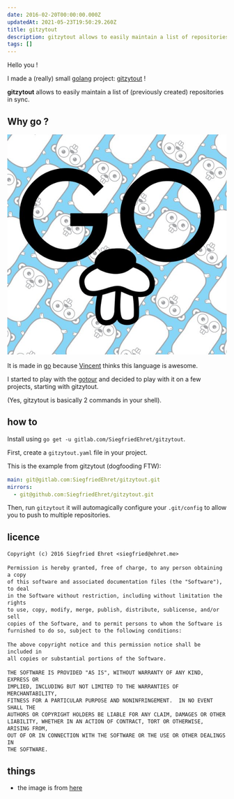 ```yaml
---
date: 2016-02-20T00:00:00.000Z
updatedAt: 2021-05-23T19:50:29.260Z
title: gitzytout
description: gitzytout allows to easily maintain a list of repositories in sync.
tags: []
---
```


Hello you !

I made a (really) small [golang](https://golang.org/) project: [gitzytout](https://gitlab.com/SiegfriedEhret/gitzytout) !

**gitzytout** allows to easily maintain a list of (previously created) repositories in sync.

## Why go ?

![golang](../../../public/assets/contentful/3qVjtvRO0AS6ezERw6pnvr/9a2ec247e79f6279ec745295f6a380cf/Cbcx15qUcAUChGH.jpg)

It is made in [go](https://golang.org) because [Vincent](https://github.com/vbehar) thinks this language is awesome.

I started to play with the [gotour](https://tour.golang.org) and decided to play with it on a few projects, starting with gitzytout.

(Yes, gitzytout is basically 2 commands in your shell).

## how to

Install using `go get -u gitlab.com/SiegfriedEhret/gitzytout`.

First, create a `gitzytout.yaml` file in your project.

This is the example from gitzytout (dogfooding FTW):

```yaml
main: git@gitlab.com:SiegfriedEhret/gitzytout.git
mirrors:
  - git@github.com:SiegfriedEhret/gitzytout.git
```

Then, run `gitzytout` it will automagically configure your `.git/config` to allow you to push to multiple repositories.

## licence

```
Copyright (c) 2016 Siegfried Ehret <siegfried@ehret.me>

Permission is hereby granted, free of charge, to any person obtaining a copy
of this software and associated documentation files (the "Software"), to deal
in the Software without restriction, including without limitation the rights
to use, copy, modify, merge, publish, distribute, sublicense, and/or sell
copies of the Software, and to permit persons to whom the Software is
furnished to do so, subject to the following conditions:

The above copyright notice and this permission notice shall be included in
all copies or substantial portions of the Software.

THE SOFTWARE IS PROVIDED "AS IS", WITHOUT WARRANTY OF ANY KIND, EXPRESS OR
IMPLIED, INCLUDING BUT NOT LIMITED TO THE WARRANTIES OF MERCHANTABILITY,
FITNESS FOR A PARTICULAR PURPOSE AND NONINFRINGEMENT.  IN NO EVENT SHALL THE
AUTHORS OR COPYRIGHT HOLDERS BE LIABLE FOR ANY CLAIM, DAMAGES OR OTHER
LIABILITY, WHETHER IN AN ACTION OF CONTRACT, TORT OR OTHERWISE, ARISING FROM,
OUT OF OR IN CONNECTION WITH THE SOFTWARE OR THE USE OR OTHER DEALINGS IN
THE SOFTWARE.
```

## things

- the image is from [here](https://twitter.com/golang/status/700083070414643201)
